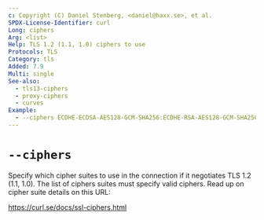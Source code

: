 ```yaml
---
c: Copyright (C) Daniel Stenberg, <daniel@haxx.se>, et al.
SPDX-License-Identifier: curl
Long: ciphers
Arg: <list>
Help: TLS 1.2 (1.1, 1.0) ciphers to use
Protocols: TLS
Category: tls
Added: 7.9
Multi: single
See-also:
  - tls13-ciphers
  - proxy-ciphers
  - curves
Example:
  - --ciphers ECDHE-ECDSA-AES128-GCM-SHA256:ECDHE-RSA-AES128-GCM-SHA256 $URL
---
```


# `--ciphers`

Specify which cipher suites to use in the connection if it negotiates TLS 1.2
(1.1, 1.0). The list of ciphers suites must specify valid ciphers. Read up on
cipher suite details on this URL:

https://curl.se/docs/ssl-ciphers.html
